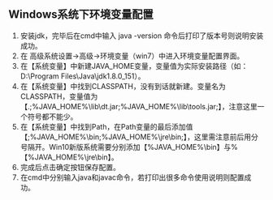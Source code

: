 ## Windows系统下环境变量配置

1. 安装jdk，完毕后在cmd中输入 java -version 命令后打印了版本号则说明安装成功。
2. 在 高级系统设置->高级->环境变量（win7）中进入环境变量配置界面。
3. 在【系统变量】中新建JAVA_HOME变量，变量值为实际安装路径（如：D:\Program Files\Java\jdk1.8.0_151）。
4. 在【系统变量】中找到CLASSPATH，没有到话就新建。变量名为CLASSPATH，变量值为【.;%JAVA_HOME%\lib\dt.jar;%JAVA_HOME%\lib\tools.jar;】，注意这里一个符号都不能少。
5. 在【系统变量】中找到Path，在Path变量的最后添加值【;%JAVA_HOME%\bin;%JAVA_HOME%\jre\bin;】，这里需注意前后用分号隔开。Win10新版系统需要分别添加【%JAVA_HOME%\bin】与%【%JAVA_HOME%\jre\bin】。
6. 完成后点击确定按钮保存配置。
7. 在cmd中分别输入java和javac命令，若打印出很多命令使用说明则配置成功。
